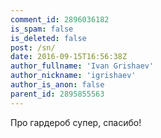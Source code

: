 ```yaml
---
comment_id: 2896036182
is_spam: false
is_deleted: false
post: /sn/
date: 2016-09-15T16:56:38Z
author_fullname: 'Ivan Grishaev'
author_nickname: 'igrishaev'
author_is_anon: false
parent_id: 2895855563
---
```


<p>Про гардероб супер, спасибо!</p>

